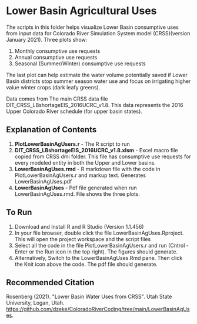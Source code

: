 # Lower Basin Agricultural Uses

The scripts in this folder helps visualize Lower Basin consumptive uses from input data for Colorado River Simulation System model (CRSS)(version January 2021). Three plots show:

 1. Monthly consumptive use requests
 2. Annual consumptive use requests
 3. Seasonal (Summer/Winter) consumptive use requests

The last plot can help estimate the water volume potentially saved if Lower Basin districts stop summer season water use and focus on irrigating higher value winter crops (dark leafy greens).

Data comes from The main CRSS data file DIT_CRSS_LBshortageEIS_2016UCRC_v1.8. This data represents the 2016 Upper Colorado River schedule (for upper basin states).

## Explanation of Contents

1. **PlotLowerBasinAgUsers.r** - The R script to run
1. **DIT_CRSS_LBshortageEIS_2016UCRC_v1.8.xlsm** - Excel macro file copied from CRSS dmi folder. This file has consumptive use requests for every modeled entity in both the Upper and Lower basins.
1. **LowerBasinAgUses.rmd** - R markdown file with the code in PlotLowerBasinAgUsers.r and markup text. Generates LowerBasinAgUses.pdf
1. **LowerBasinAgUses** - Pdf file generated when run LowerBasinAgUses.rmd. File shows the three plots.

## To Run
1. Download and Install R and R Studio (Version 1.1.456)
1. In your file browser, double click the file LowerBasinAgUses.Rproject. This will open the project workspace and the script files
1. Select all the code in the file PlotLowerBasinAgUsers.r and run (Cntrol - Enter or the Run icon in the top right). The figures should generate.
1. Alternatively, Switch to the LowerBasinAgUses.Rmd pane. Then click the Knit icon above the code. The pdf file should generate.

## Recommended Citation
Rosenberg (2021). "Lower Basin Water Uses from CRSS". Utah State University, Logan, Utah. https://github.com/dzeke/ColoradoRiverCoding/tree/main/LowerBasinAgUses.
